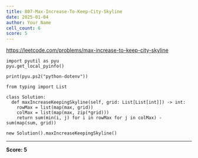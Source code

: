 ```yaml
---
title: 807-Max-Increase-To-Keep-City-Skyline
date: 2025-01-04
author: Your Name
cell_count: 6
score: 5
---
```


https://leetcode.com/problems/max-increase-to-keep-city-skyline


```
import pyutil as pyu
pyu.get_local_pyinfo()
```


```
print(pyu.ps2("python-dotenv"))
```


```
from typing import List
```


```
class Solution:
  def maxIncreaseKeepingSkyline(self, grid: List[List[int]]) -> int:
    rowMax = list(map(max, grid))
    colMax = list(map(max, zip(*grid)))
    return sum(min(i, j) for i in rowMax for j in colMax) - sum(map(sum, grid))
```


```
new Solution().maxIncreaseKeepingSkyline()
```


---
**Score: 5**